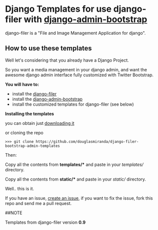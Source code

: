 # Django Templates for use django-filer with [django-admin-bootstrap](https://github.com/douglasmiranda/django-admin-bootstrap)

django-filer is a "File and Image Management Application for django".

## How to use these templates

Well let's considering that you already have a Django Project.

So you want a media management in your django admin, and want the awesome django admin interface  fully customized with Twitter Bootstrap.

**You will have to:**

* install the [django-filer](https://github.com/stefanfoulis/django-filer)
* install the [django-admin-bootstrap](https://github.com/douglasmiranda/django-admin-bootstrap)
* install the customized templates for django-filer (see below)

**Installing the templates**

you can obtain just [downloading it](https://github.com/douglasmiranda/django-filer-bootstrap-admin-templates/archive/master.zip)

or cloning the repo

```
>>> git clone https://github.com/douglasmiranda/django-filer-bootstrap-admin-templates
```

Then:

Copy all the contents from __templates/*__ and paste in your _templates/_ directory.

Copy all the contents from __static/*__ and paste in your _static/_ directory.

Well.. this is it.

If you have an issue, [create an issue](https://github.com/douglasmiranda/django-filer-bootstrap-admin-templates/issues/new), if you want to fix the issue, fork this repo and send me a pull request.

##NOTE

Templates from django-filer version **0.9**